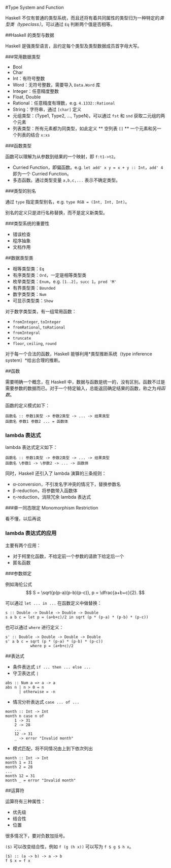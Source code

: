 #Type System and Function

Haskell 不仅有普通的类型系统，而且还将有着共同属性的类型归为一种特定的*类型类（typeclass）*。可以通过 `Eq` 判断两个值是否相等。

##Haskell 的类型与数据

Haskell 是强类型语言，且约定每个类型及类型数据成员首字母大写。

###常用数据类型

* Bool
* Char
* Int：有符号整数
* Word：无符号整数，需要导入 `Data.Word` 库
* Integer：任意精度整数
* Float, Double
* Rational：任意精度有理数，e.g. `4.1332::Rational`
* String：字符串，通过 `[char]` 定义
* 元组类型：(Type1, Type2, ..., TypeN)，可以通过 `fst` 和 `snd` 获取二元组的两个元素
* 列表类型：所有元素都为同类型，如此定义
** 空列表 `[]`
** 一个元素和另一个列表的结合 `x:xs`

###函数类型

函数可以理解为从参数到结果的一个映射，即 `f:t1->t2`。

* Curried Function，即偏函数。e.g. `let add' x y = x + y :: Int`，`add' 4` 即为一个 Curried Function。
* 多态函数。通过类型变量 `a,b,c,...` 表示不确定类型。

###类型的别名

通过 `type` 指定类型别名，e.g. `type RGB = (Int, Int, Int)`。

别名的定义只是进行名称替换，而不是定义新类型。

###类型系统的重要性

* 错误检查
* 程序抽象
* 文档作用

##数据类型类

* 相等类型类：`Eq`
* 有序类型类：`Ord`，一定是相等类型类
* 枚举类型类：`Enum`，e.g. `[1..2]`，`succ 1`，`pred 'M'`
* 有界类型类：`Bounded`
* 数字类型类：`Num`
* 可显示类型类：`Show`

对于数字类型类，有一组常用函数：
* `fromInteger`, `toInteger`
* `fromRational`, `toRational`
* `fromIntegral`
* `truncate`
* `floor`, `ceiling`, `round`

对于每一个合法的函数，Haskell 能够利用*类型推断系统（type inference system）*给出合理的推断。

##函数

需要明确一个概念，在 Haskell 中，数据与函数是统一的，没有区别。函数不过是需要参数的数据而已。对于一个特定输入，总能返回确定结果的函数，称之为*纯函数*。

函数的定义模式如下：
```
函数名 :: 参数1类型 -> 参数2类型 -> ... -> 结果类型
函数名 参数1 参数2 ... = 函数体
```

### lambda 表达式
lambda 表达式定义如下：
```
函数名 :: 参数1类型 -> 参数2类型 -> ... -> 结果类型
函数名 \参数1 -> \参数2 -> ... -> 函数体
```

同时，Haskell 还引入了 lambda 演算的三条规则：
* α-conversion，不引发名字冲突的情况下，替换参数名
* β-reduction，将参数带入函数体
* η-reduction，消除冗余 lambda 表达式

###单一同态限定 Monomorphism Restriction

看不懂，以后再说

### lambda 表达式的应用

主要有两个应用：
* 对于柯里化函数，不给定前一个参数的请款下给定后一个
* 匿名函数

###参数绑定

例如海伦公式
$$ S = \sqrt{p(p-a)(p-b)(p-c)}, p = \dfrac{a+b+c}{2}. $$

可以通过 `let ... in ...` 在函数定义中做替换：
```
s :: Double -> Double -> Double -> Double
s a b c = let p = (a+b+c)/2 in sqrt (p * (p-a) * (p-b) * (p-c))
```

也可以通过 `where` 进行定义：
```
s' :: Double -> Double -> Double -> Double
s' a b c = sqrt (p * (p-a) * (p-b) * (p-c))
           where p = (a+b+c)/2
```

##表达式

* 条件表达式 `if ... then ... else ...`
* 守卫表达式 `|`
```
abs :: Num a => a -> a
abs n | n > 0 = n
      | otherwise = -n
```
* 情况分析表达式 `case ... of ...`
```
month :: Int -> Int
month n case n of
	1 -> 31
	2 -> 28
	...
	12 -> 31
	_ -> error "Invalid month"
```
* 模式匹配，将不同情况由上到下依次列出
```
month :: Int -> Int
month 1 = 31
month 2 = 28
...
month 12 = 31
month _ = error "Invalid month"
```

##运算符

运算符有三种属性：
* 优先级
* 结合性
* 位置

很多情况下，要对负数加括号。

`($)` 可以改变结合性，例如 `f (g (h x))` 可以写为 `f $ g $ h x`。

```
($) :: (a -> b) -> a -> b
f $ x = f x
```